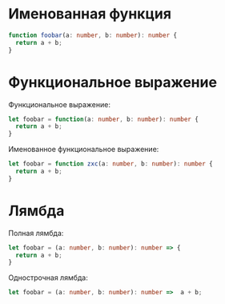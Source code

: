 # Именованная функция

```typescript
function foobar(a: number, b: number): number {
  return a + b;
}
```

# Функциональное выражение

Функциональное выражение:

```typescript
let foobar = function(a: number, b: number): number {
  return a + b;
}
```

Именованное функциональное выражение:

```typescript
let foobar = function zxc(a: number, b: number): number {
  return a + b;
}
```

# Лямбда

Полная лямбда:

```typescript
let foobar = (a: number, b: number): number => {
  return a + b;
}
```

Однострочная лямбда:

```typescript
let foobar = (a: number, b: number): number =>  a + b;
```

